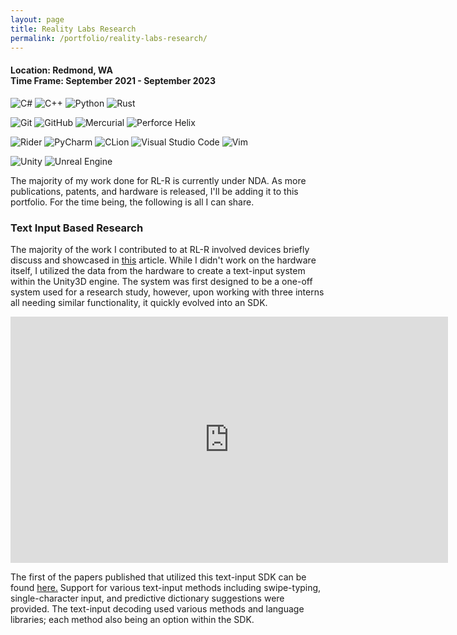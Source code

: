 ```yaml
---
layout: page
title: Reality Labs Research
permalink: /portfolio/reality-labs-research/
---
```


<h4> 
<b>Location:</b> Redmond, WA<br>
<b>Time Frame:</b> September 2021 - September 2023 
</h4> 

![C#](https://img.shields.io/badge/c%23-%23239120.svg?style=for-the-badge&logo=csharp&logoColor=white) ![C++](https://img.shields.io/badge/c++-%2300599C.svg?style=for-the-badge&logo=c%2B%2B&logoColor=white) ![Python](https://img.shields.io/badge/python-3670A0?style=for-the-badge&logo=python&logoColor=ffdd54) ![Rust](https://img.shields.io/badge/rust-%23000000.svg?style=for-the-badge&logo=rust&logoColor=white)  


![Git](https://img.shields.io/badge/git-%23F05033.svg?style=for-the-badge&logo=git&logoColor=white) ![GitHub](https://img.shields.io/badge/github-%23121011.svg?style=for-the-badge&logo=github&logoColor=white) ![Mercurial](https://img.shields.io/badge/mercurial-999999.svg?style=for-the-badge&logo=mercurial&logoColor=white) ![Perforce Helix](https://img.shields.io/badge/-PERFORCE%20HELIX-00AEEF?style=for-the-badge&logo=Perforce&logoColor=white)

![Rider](https://img.shields.io/badge/Rider-000000.svg?style=for-the-badge&logo=Rider&logoColor=white&color=black&labelColor=crimson) ![PyCharm](https://img.shields.io/badge/pycharm-143?style=for-the-badge&logo=pycharm&logoColor=black&color=black&labelColor=green) ![CLion](https://img.shields.io/badge/CLion-black?style=for-the-badge&logo=clion&logoColor=white) ![Visual Studio Code](https://img.shields.io/badge/Visual%20Studio%20Code-0078d7.svg?style=for-the-badge&logo=visual-studio-code&logoColor=white) ![Vim](https://img.shields.io/badge/VIM-%2311AB00.svg?style=for-the-badge&logo=vim&logoColor=white)

![Unity](https://img.shields.io/badge/unity-%23000000.svg?style=for-the-badge&logo=unity&logoColor=white) ![Unreal Engine](https://img.shields.io/badge/unrealengine-%23313131.svg?style=for-the-badge&logo=unrealengine&logoColor=white)

<p>The majority of my work done for RL-R is currently under NDA. As more publications, patents, and hardware is released, I'll be adding it to this portfolio. For the time being, the following is all I can share.</p>  

### Text Input Based Research

The majority of the work I contributed to at RL-R involved devices briefly discuss and showcased in [this](https://tech.facebook.com/reality-labs/2021/3/inside-facebook-reality-labs-wrist-based-interaction-for-the-next-computing-platform/) article. While I didn't work on the hardware itself, I utilized the data from the hardware to create a text-input system within the Unity3D engine. The system was first designed to be a one-off system used for a research study, however, upon working with three interns all needing similar functionality, it quickly evolved into an SDK.  

<iframe src="https://www.facebook.com/plugins/video.php?href=https%3A%2F%2Fwww.facebook.com%2FTechatMeta%2Fvideos%2F1146186389155473%2F%3Fref%3Dembed_video&show_text=0&width=560" width="700" height="394" style="border:none;overflow:hidden;display:block" scrolling="no" frameborder="1" allowfullscreen="true" allow="autoplay; clipboard-write; encrypted-media; picture-in-picture; web-share" allowFullScreen="true"></iframe>

The first of the papers published that utilized this text-input SDK can be found [here.](https://dl.acm.org/doi/10.1145/3581641.3584072) Support for various text-input methods including swipe-typing, single-character input, and predictive dictionary suggestions were provided. The text-input decoding used various methods and language libraries; each method also being an option within the SDK.

<link
      rel="alternate"
      type="application/json+oembed"
      href="https://iframe.videodelivery.net/oembed?url=https%3A%2F%2Fiframe.videodelivery.net%2FeyJraWQiOiI3YjgzNTg3NDZlNWJmNDM0MjY5YzEwZTYwMDg0ZjViYiIsImFsZyI6IlJTMjU2In0.eyJzdWIiOiI4MzkyZjNiODlkZmM2Zjk5MzQwMTljZDhmZGE5Yjg4ZCIsImV4cCI6MTcxMjEzMTY4NCwia2lkIjoiN2I4MzU4NzQ2ZTViZjQzNDI2OWMxMGU2MDA4NGY1YmIifQ.QrvFTLmpzgK1NRW7hoLphCS_bqwtH2Jurbk_e0W0G4-SmUhT-i2VO6reXaOcJ8whYAq3uIis9TJFWp-kUi-6GWT-ohuUbSMHLfjIQjwC63wcT76vnd69EdBY0EozthwKtcHQwz-cnk1QHi8qcsSaFeEAEhlU9_7e2-gWmQOmB-tNooQ7P08RoNL64a3eMLxBqWyUWrwnBC9KLI8MCZwfwim8Ptf7Pq2dqhAIAbDimCrTjzdnA2tmGrpUQ3J96fqNpDsoYeSIfhplyFcIf3QGVO_GEI8O-9xAC5FBmpQ-GX167P5YKr7DSBMt6R5IIvOUTwUV2wLtiHddV6IscwgOnA%3Fposter%3Dhttps%253A%252F%252Fvideodelivery.net%252FeyJraWQiOiI3YjgzNTg3NDZlNWJmNDM0MjY5YzEwZTYwMDg0ZjViYiIsImFsZyI6IlJTMjU2In0.eyJzdWIiOiI4MzkyZjNiODlkZmM2Zjk5MzQwMTljZDhmZGE5Yjg4ZCIsImV4cCI6MTcxMjEzMTY4NCwia2lkIjoiN2I4MzU4NzQ2ZTViZjQzNDI2OWMxMGU2MDA4NGY1YmIifQ.QrvFTLmpzgK1NRW7hoLphCS_bqwtH2Jurbk_e0W0G4-SmUhT-i2VO6reXaOcJ8whYAq3uIis9TJFWp-kUi-6GWT-ohuUbSMHLfjIQjwC63wcT76vnd69EdBY0EozthwKtcHQwz-cnk1QHi8qcsSaFeEAEhlU9_7e2-gWmQOmB-tNooQ7P08RoNL64a3eMLxBqWyUWrwnBC9KLI8MCZwfwim8Ptf7Pq2dqhAIAbDimCrTjzdnA2tmGrpUQ3J96fqNpDsoYeSIfhplyFcIf3QGVO_GEI8O-9xAC5FBmpQ-GX167P5YKr7DSBMt6R5IIvOUTwUV2wLtiHddV6IscwgOnA%252Fthumbnails%252Fthumbnail.jpg%253Ftime%253D10.0s"
    />
